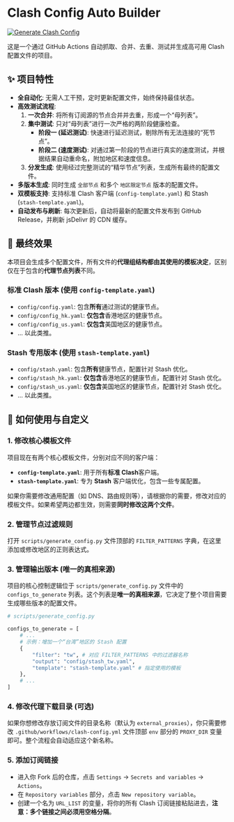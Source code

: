 
# Clash Config Auto Builder

[![Generate Clash Config](https://github.com/busymilk/clash_config_auto_build/actions/workflows/clash-config.yml/badge.svg)](https://github.com/busymilk/clash_config_auto_build/actions/workflows/clash-config.yml)

这是一个通过 GitHub Actions 自动抓取、合并、去重、测试并生成高可用 Clash 配置文件的项目。

## ✨ 项目特性

- **全自动化**: 无需人工干预，定时更新配置文件，始终保持最佳状态。
- **高效测试流程**:
    1.  **一次合并**: 将所有订阅源的节点合并并去重，形成一个“母列表”。
    2.  **集中测试**: 只对“母列表”进行一次严格的两阶段健康检查。
        - **阶段一 (延迟测试)**: 快速进行延迟测试，剔除所有无法连接的“死节点”。
        - **阶段二 (速度测试)**: 对通过第一阶段的节点进行真实的速度测试，并根据结果自动重命名，附加地区和速度信息。
    3.  **分发生成**: 使用经过完整测试的“精华节点”列表，生成所有最终的配置文件。
- **多版本生成**: 同时生成 `全部节点` 和多个 `地区限定节点` 版本的配置文件。
- **双模板支持**: 支持标准 Clash 客户端 (`config-template.yaml`) 和 Stash (`stash-template.yaml`)。
- **自动发布与刷新**: 每次更新后，自动将最新的配置文件发布到 GitHub Release，并刷新 jsDelivr 的 CDN 缓存。

## 🚀 最终效果

本项目会生成多个配置文件，所有文件的**代理组结构都由其使用的模板决定**，区别仅在于包含的**代理节点列表**不同。

### 标准 Clash 版本 (使用 `config-template.yaml`)
- `config/config.yaml`: 包含**所有**通过测试的健康节点。
- `config/config_hk.yaml`: **仅包含**香港地区的健康节点。
- `config/config_us.yaml`: **仅包含**美国地区的健康节点。
- ... 以此类推。

### Stash 专用版本 (使用 `stash-template.yaml`)
- `config/stash.yaml`: 包含**所有**健康节点，配置针对 Stash 优化。
- `config/stash_hk.yaml`: **仅包含**香港地区的健康节点，配置针对 Stash 优化。
- `config/stash_us.yaml`: **仅包含**美国地区的健康节点，配置针对 Stash 优化。
- ... 以此类推。

## 🔧 如何使用与自定义

### 1. 修改核心模板文件

项目现在有两个核心模板文件，分别对应不同的客户端：

- **`config-template.yaml`**: 用于所有**标准 Clash**客户端。
- **`stash-template.yaml`**: 专为 **Stash** 客户端优化，包含一些专属配置。

如果你需要修改通用配置（如 DNS、路由规则等），请根据你的需要，修改对应的模板文件。如果希望两边都生效，则需要**同时修改这两个文件**。

### 2. 管理节点过滤规则

打开 `scripts/generate_config.py` 文件顶部的 `FILTER_PATTERNS` 字典，在这里添加或修改地区的正则表达式。

### 3. 管理输出版本 (唯一的真相来源)

项目的核心控制逻辑位于 `scripts/generate_config.py` 文件中的 `configs_to_generate` 列表。这个列表是**唯一的真相来源**，它决定了整个项目需要生成哪些版本的配置文件。

```python
# scripts/generate_config.py

configs_to_generate = [
    # ...
    # 示例：增加一个“台湾”地区的 Stash 配置
    {
        "filter": "tw", # 对应 FILTER_PATTERNS 中的过滤器名称
        "output": "config/stash_tw.yaml",
        "template": "stash-template.yaml" # 指定使用的模板
    },
    # ...
]
```

### 4. 修改代理下载目录 (可选)

如果你想修改存放订阅文件的目录名称（默认为 `external_proxies`），你只需要修改 `.github/workflows/clash-config.yml` 文件顶部 `env` 部分的 `PROXY_DIR` 变量即可。整个流程会自动适应这个新名称。

### 5. 添加订阅链接

- 进入你 Fork 后的仓库，点击 `Settings` -> `Secrets and variables` -> `Actions`。
- 在 `Repository variables` 部分，点击 `New repository variable`。
- 创建一个名为 `URL_LIST` 的变量，将你的所有 Clash 订阅链接粘贴进去，**注意：多个链接之间必须用空格分隔**。
